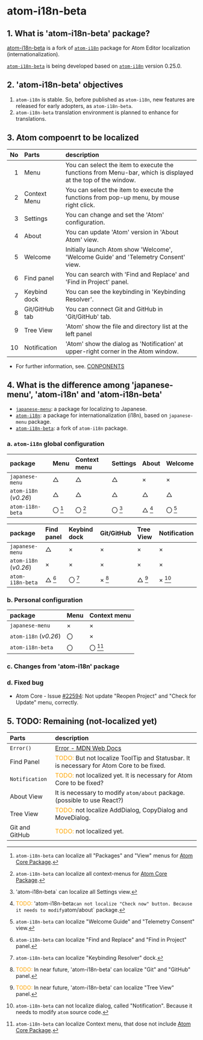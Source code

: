 
# atom-i18n-beta


## 1. What is 'atom-i18n-beta' package?

[atom-i18n-beta](https://github.com/juggernautjp/atom-i18n-beta) is a fork of [`atom-i18n`](https://github.com/liuderchi/atom-i18n) package for Atom Editor localization (internationalization).

[`atom-i18n-beta`](https://github.com/juggernautjp/atom-i18n-beta) is being developed based on [`atom-i18n`](https://github.com/liuderchi/atom-i18n) version 0.25.0.


## 2. 'atom-i18n-beta' objectives

1. `atom-i18n` is stable. So, before published as `atom-i18n`, new features are released for early adopters, as `atom-i18n-beta`.
2. `atom-i18n-beta` translation environment is planned to enhance for translations.


## 3. Atom compoenrt to be localized

| No  | Parts                | description                                      |
|----:|:---------------------|:-------------------------------------------------|
|   1 | Menu                 | You can select the item to execute the functions from Menu-bar, which is displayed at the top of the window. |
|   2 | Context Menu         | You can select the item to execute the functions from pop-up menu, by mouse right click. |
|   3 | Settings             | You can change and set the 'Atom' configuration.   |
|   4 | About                | You can update 'Atom' version in 'About Atom' view.   |
|   5 | Welcome              | Initially launch Atom show 'Welcome',  'Welcome Guide' and 'Telemetry Consent' view. |
|   6 | Find panel           | You can search with 'Find and Replace' and 'Find in Project' panel. |
|   7 | Keybind dock         | You can see the keybinding in 'Keybinding Resolver'. |
|   8 | Git/GitHub tab       | You can connect Git and GitHub in 'Git/GitHub' tab.  |
|   9 | Tree View            | 'Atom' show the file and directory list at the left panel |
|  10 | Notification         | 'Atom' show the dialog as 'Notification' at upper-right corner in the Atom window. |

- For further information, see. [CONPONENTS](https://github.com/juggernautjp/atom-i18n-beta/blob/main/doc/COMPONENTS.md)


## 4. What is the difference among 'japanese-menu', 'atom-i18n' and 'atom-i18n-beta'

- [`japanese-menu`](https://github.com/syon/atom-japanese-menu): a package for localizing to Japanese.
- [`atom-i18n`](https://github.com/liuderchi/atom-i18n): a package for internationalization (i18n), based on `japanese-menu` package.
- [`atom-i18n-beta`](https://github.com/juggernautjp/atom-i18n-beta): a fork of `atom-i18n` package.



### a. `atom-i18n` global configuration


| package                | Menu       | Context menu    | Settings     | About        | Welcome       | 
|:-----------------------|:-----------|:----------------|:-------------|:-------------|:--------------|
| `japanese-menu`        | △         | △              | △           | ×             | ×             |
| `atom-i18n` (*v0.26*)  | △         | △              | △           | △            | △            |
| `atom-i18n-beta`       | 〇 [^1]    | 〇 [^2]         | 〇 [^3]      | △ [^4]       | 〇 [^5]       |


| package                | Find panel    | Keybind dock  | Git/GitHub    | Tree View      | Notification   |
|:-----------------------|:--------------|:--------------|:--------------|:---------------|:---------------|
| `japanese-menu`        | △            | ×             | ×             | ×              | ×              |
| `atom-i18n` (*v0.26*)  | ×             | ×             | ×             | ×              | ×              |
| `atom-i18n-beta`       | △ [^6]       | 〇 [^7]        | × [^8]       | △ [^9]        | × [^10]         |



### b. Personal configuration

| package                | Menu            | Context menu    |
|:-----------------------|:----------------|:----------------|
| `japanese-menu`        | ×               | ×              |
| `atom-i18n` (*v0.26*)  | 〇              | ×              |
| `atom-i18n-beta`       | 〇              | 〇 [^11]       |




### c. Changes from 'atom-i18n' package

[^1]: `atom-i18n-beta` can localize all "Packages" and "View" menus for [Atom Core Package](https://github.com/atom/atom/tree/6b9b4f96f8fd81e573de895f5fb8b444c78760ad/packages).
[^2]: `atom-i18n-beta` can localize all context-menus for [Atom Core Package](https://github.com/atom/atom/tree/6b9b4f96f8fd81e573de895f5fb8b444c78760ad/packages).
[^3]: 'atom-i18n-beta` can localize all Settings view.
[^4]: <font color="Orange">TODO:</font> 'atom-i18n-beta` can not localize "Check now" button. Because it needs to modify `atom/about` package. 
[^5]: `atom-i18n-beta` can localize "Welcome Guide" and "Telemetry Consent" view.
[^6]: `atom-i18n-beta` can localize "Find and Replace" and "Find in Project" panel. 
[^7]: `atom-i18n-beta` can localize "Keybinding Resolver" dock.
[^8]: <font color="Orange">TODO:</font> In near future, 'atom-i18n-beta' can localize "Git" and "GitHub" panel.
[^9]: <font color="Orange">TODO:</font> In near future, 'atom-i18n-beta' can localize "Tree View" panel.
[^10]: `atom-i18n-beta` can not localize dialog, called "Notification". Because it needs to modify `atom` source code. 
[^11]: `atom-i18n-beta` can localize Context menu, that dose not include [Atom Core Package](https://github.com/atom/atom/tree/6b9b4f96f8fd81e573de895f5fb8b444c78760ad/packages).


### d. Fixed bug

- Atom Core - Issue [#22594](https://github.com/atom/atom/issues/22594): Not update "Reopen Project" and "Check for Update" menu, correctly.



## 5. TODO: Remaining (not-localized yet)

| Parts            | description                                      |
|:-----------------|:-------------------------------------------------|
| `Error()`        | [Error - MDN Web Docs](https://developer.mozilla.org/ja/docs/Web/JavaScript/Reference/Global_Objects/Error)          |
| Find Panel       | <font color="Orange">TODO:</font> But not localize ToolTip and Statusbar. It is necessary for Atom Core to be fixed. |
| `Notification`   | <font color="Orange">TODO:</font> not localized yet. It is necessary for Atom Core to be fixed?                      |
| About View       | It is necessary to modify `atom/about` package. (possible to use React?)   |
| Tree View        | <font color="Orange">TODO:</font> not localize AddDialog, CopyDialog and MoveDialog. |
| Git and GitHub   | <font color="Orange">TODO:</font> not localized yet.                       |

